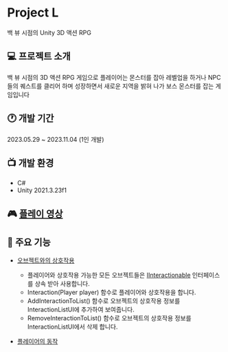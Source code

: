 # Project L
백 뷰 시점의 Unity 3D 액션 RPG

 ## 💻 프로젝트 소개
 백 뷰 시점의 3D 액션 RPG 게임으로 플레이어는 몬스터를 잡아 레벨업을 하거나 NPC들의 퀘스트를 클리어 하며 성장하면서 새로운 지역을 밝혀 나가 보스 몬스터를 잡는 게임입니다

## 🕐 개발 기간
 2023.05.29 ~ 2023.11.04 (1인 개발)

## 📺 개발 환경
 * C#
 * Unity 2021.3.23f1

## 🎮 [플레이 영상](https://youtu.be/jm4Of-qw4fg?si=Mu-XHQoeK6xqdw9B)

## 📌 주요 기능
* [오브젝트와의 상호작용](https://github.com/GameBulle/Portfolio/tree/e4ed7863bff8c6a9ae7464c0464d104b4835f008/Project%20L/InteractionObject)
  - 플레이어와 상호작용 가능한 모든 오브젝트들은 [IInteractionable](https://github.com/GameBulle/Portfolio/tree/b97e50391483a3a8aa8251106ee581167b92c521/Project%20L/Interface) 인터페이스를 상속 받아 사용합니다.
  - Interaction(Player player) 함수로 플레이어와 상호작용을 합니다.
  - AddInteractionToList() 함수로 오브젝트의 상호작용 정보를 InteractionListUI에 추가하여 보여줍니다.
  - RemoveInteractionToList() 함수로 오브젝트의 상호작용 정보를 InteractionListUI에서 삭제 합니다.

* [플레이어의 동작]()
